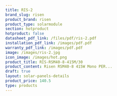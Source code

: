 ```yaml
---
title: RIS-2
brand_slug: risen
product_brand: risen
product_type: solarmodule
section: hotproduct
hotproduct: false
datasheet_pdf_link: /files/pdf/ris-2.pdf
installation_pdf_link: /images/pdf.pdf
warranty_pdf_link: /images/pdf.pdf
image: /images/ris-2.jpg
icon_image: /images/hot.png
product_title: RIS-RSM40-8-415M/30
product_content: Risen RSM40-8 415W Mono PER...
draft: true
layout: solar-panels-details
product_price: 140.5
type: products
---
```

